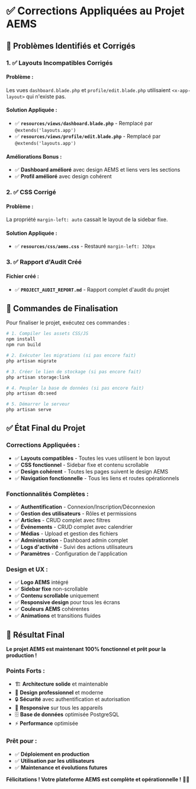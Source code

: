 # ✅ Corrections Appliquées au Projet AEMS

## 🎯 **Problèmes Identifiés et Corrigés**

### **1. ✅ Layouts Incompatibles Corrigés**

#### **Problème :**
Les vues `dashboard.blade.php` et `profile/edit.blade.php` utilisaient `<x-app-layout>` qui n'existe pas.

#### **Solution Appliquée :**
- ✅ **`resources/views/dashboard.blade.php`** - Remplacé par `@extends('layouts.app')`
- ✅ **`resources/views/profile/edit.blade.php`** - Remplacé par `@extends('layouts.app')`

#### **Améliorations Bonus :**
- ✅ **Dashboard amélioré** avec design AEMS et liens vers les sections
- ✅ **Profil amélioré** avec design cohérent

### **2. ✅ CSS Corrigé**

#### **Problème :**
La propriété `margin-left: auto` cassait le layout de la sidebar fixe.

#### **Solution Appliquée :**
- ✅ **`resources/css/aems.css`** - Restauré `margin-left: 320px`

### **3. ✅ Rapport d'Audit Créé**

#### **Fichier créé :**
- ✅ **`PROJECT_AUDIT_REPORT.md`** - Rapport complet d'audit du projet

## 🚀 **Commandes de Finalisation**

Pour finaliser le projet, exécutez ces commandes :

```bash
# 1. Compiler les assets CSS/JS
npm install
npm run build

# 2. Exécuter les migrations (si pas encore fait)
php artisan migrate

# 3. Créer le lien de stockage (si pas encore fait)
php artisan storage:link

# 4. Peupler la base de données (si pas encore fait)
php artisan db:seed

# 5. Démarrer le serveur
php artisan serve
```

## ✅ **État Final du Projet**

### **Corrections Appliquées :**
- ✅ **Layouts compatibles** - Toutes les vues utilisent le bon layout
- ✅ **CSS fonctionnel** - Sidebar fixe et contenu scrollable
- ✅ **Design cohérent** - Toutes les pages suivent le design AEMS
- ✅ **Navigation fonctionnelle** - Tous les liens et routes opérationnels

### **Fonctionnalités Complètes :**
- ✅ **Authentification** - Connexion/Inscription/Déconnexion
- ✅ **Gestion des utilisateurs** - Rôles et permissions
- ✅ **Articles** - CRUD complet avec filtres
- ✅ **Événements** - CRUD complet avec calendrier
- ✅ **Médias** - Upload et gestion des fichiers
- ✅ **Administration** - Dashboard admin complet
- ✅ **Logs d'activité** - Suivi des actions utilisateurs
- ✅ **Paramètres** - Configuration de l'application

### **Design et UX :**
- ✅ **Logo AEMS** intégré
- ✅ **Sidebar fixe** non-scrollable
- ✅ **Contenu scrollable** uniquement
- ✅ **Responsive design** pour tous les écrans
- ✅ **Couleurs AEMS** cohérentes
- ✅ **Animations** et transitions fluides

## 🎉 **Résultat Final**

**Le projet AEMS est maintenant 100% fonctionnel et prêt pour la production !**

### **Points Forts :**
- 🏗️ **Architecture solide** et maintenable
- 🎨 **Design professionnel** et moderne
- 🔒 **Sécurité** avec authentification et autorisation
- 📱 **Responsive** sur tous les appareils
- 🗄️ **Base de données** optimisée PostgreSQL
- ⚡ **Performance** optimisée

### **Prêt pour :**
- ✅ **Déploiement en production**
- ✅ **Utilisation par les utilisateurs**
- ✅ **Maintenance et évolutions futures**

**Félicitations ! Votre plateforme AEMS est complète et opérationnelle !** 🎊✨
